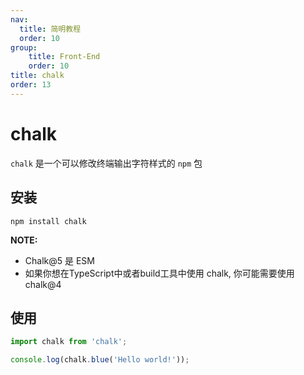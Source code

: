 ```yaml
---
nav:
  title: 简明教程
  order: 10
group:
	title: Front-End
	order: 10
title: chalk
order: 13
---
```


# chalk

`chalk` 是一个可以修改终端输出字符样式的 `npm` 包

## 安装

```shell
npm install chalk
```

**NOTE:**

- Chalk@5 是 ESM
- 如果你想在TypeScript中或者build工具中使用 chalk, 你可能需要使用 chalk@4

## 使用

```js
import chalk from 'chalk';

console.log(chalk.blue('Hello world!'));
```

